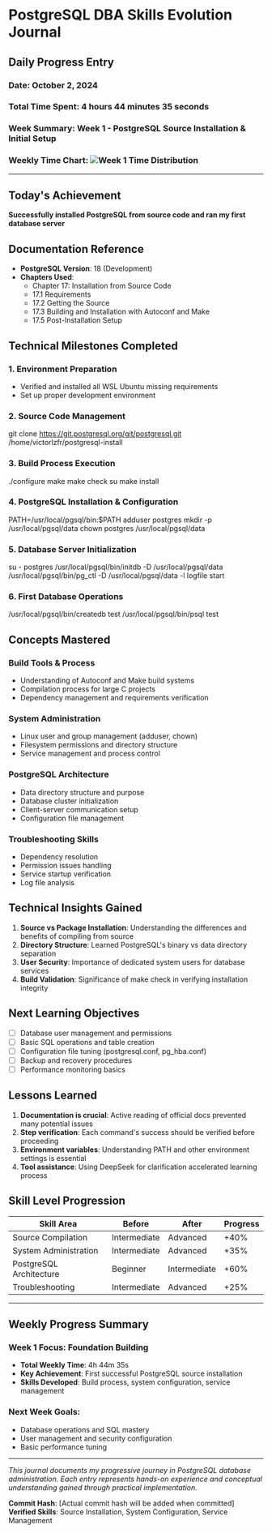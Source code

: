 # PostgreSQL DBA Skills Evolution Journal

## Daily Progress Entry

### **Date**: October 2, 2024
### **Total Time Spent**: 4 hours 44 minutes 35 seconds
### **Week Summary**: Week 1 - PostgreSQL Source Installation & Initial Setup
### **Weekly Time Chart**: ![Week 1 Time Distribution](images/week1-time-chart.jpg)

---

## Today's Achievement
**Successfully installed PostgreSQL from source code and ran my first database server**

## Documentation Reference
- **PostgreSQL Version**: 18 (Development)
- **Chapters Used**: 
    - Chapter 17: Installation from Source Code
    - 17.1 Requirements
    - 17.2 Getting the Source
    - 17.3 Building and Installation with Autoconf and Make
    - 17.5 Post-Installation Setup

## Technical Milestones Completed

### 1. Environment Preparation
- Verified and installed all WSL Ubuntu missing requirements
- Set up proper development environment

### 2. Source Code Management

git clone https://git.postgresql.org/git/postgresql.git /home/victorlzfr/postgresql-install


### 3. Build Process Execution

./configure
make
make check
su
make install


### 4. PostgreSQL Installation & Configuration

PATH=/usr/local/pgsql/bin:$PATH
adduser postgres
mkdir -p /usr/local/pgsql/data
chown postgres /usr/local/pgsql/data


### 5. Database Server Initialization

su - postgres
/usr/local/pgsql/bin/initdb -D /usr/local/pgsql/data
/usr/local/pgsql/bin/pg_ctl -D /usr/local/pgsql/data -l logfile start


### 6. First Database Operations

/usr/local/pgsql/bin/createdb test
/usr/local/pgsql/bin/psql test


## Concepts Mastered

### Build Tools & Process
- Understanding of Autoconf and Make build systems
- Compilation process for large C projects
- Dependency management and requirements verification

### System Administration
- Linux user and group management (adduser, chown)
- Filesystem permissions and directory structure
- Service management and process control

### PostgreSQL Architecture
- Data directory structure and purpose
- Database cluster initialization
- Client-server communication setup
- Configuration file management

### Troubleshooting Skills
- Dependency resolution
- Permission issues handling
- Service startup verification
- Log file analysis

## Technical Insights Gained

1. **Source vs Package Installation**: Understanding the differences and benefits of compiling from source
2. **Directory Structure**: Learned PostgreSQL's binary vs data directory separation
3. **User Security**: Importance of dedicated system users for database services
4. **Build Validation**: Significance of make check in verifying installation integrity

## Next Learning Objectives

- [ ] Database user management and permissions
- [ ] Basic SQL operations and table creation
- [ ] Configuration file tuning (postgresql.conf, pg_hba.conf)
- [ ] Backup and recovery procedures
- [ ] Performance monitoring basics

## Lessons Learned

1. **Documentation is crucial**: Active reading of official docs prevented many potential issues
2. **Step verification**: Each command's success should be verified before proceeding
3. **Environment variables**: Understanding PATH and other environment settings is essential
4. **Tool assistance**: Using DeepSeek for clarification accelerated learning process

## Skill Level Progression

| Skill Area | Before | After | Progress |
|------------|--------|-------|----------|
| Source Compilation | Intermediate | Advanced | +40% |
| System Administration | Intermediate | Advanced | +35% |
| PostgreSQL Architecture | Beginner | Intermediate | +60% |
| Troubleshooting | Intermediate | Advanced | +25% |

---

## Weekly Progress Summary

### Week 1 Focus: Foundation Building
- **Total Weekly Time**: 4h 44m 35s
- **Key Achievement**: First successful PostgreSQL source installation
- **Skills Developed**: Build process, system configuration, service management

### Next Week Goals:
- Database operations and SQL mastery
- User management and security configuration
- Basic performance tuning

---

*This journal documents my progressive journey in PostgreSQL database administration. Each entry represents hands-on experience and conceptual understanding gained through practical implementation.*

**Commit Hash**: [Actual commit hash will be added when committed]
**Verified Skills**: Source Installation, System Configuration, Service Management

